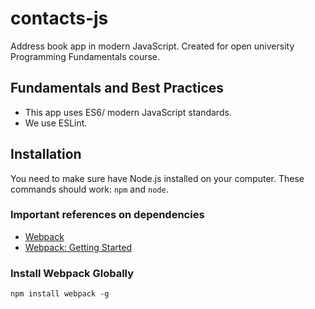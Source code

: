 # contacts-js
Address book app in modern JavaScript. Created for open university Programming Fundamentals course.

## Fundamentals and Best Practices

* This app uses ES6/ modern JavaScript standards.
* We use ESLint.

## Installation

You need to make sure have Node.js installed on your computer. These commands should work: `npm` and `node`.

### Important references on dependencies

* <a href="https://webpack.github.io/docs/tutorials/getting-started/" target="_blank">Webpack</a>
* <a href="https://webpack.js.org/guides/getting-started/" target="_blank">Webpack: Getting Started</a>

### Install Webpack Globally

```
npm install webpack -g
```
